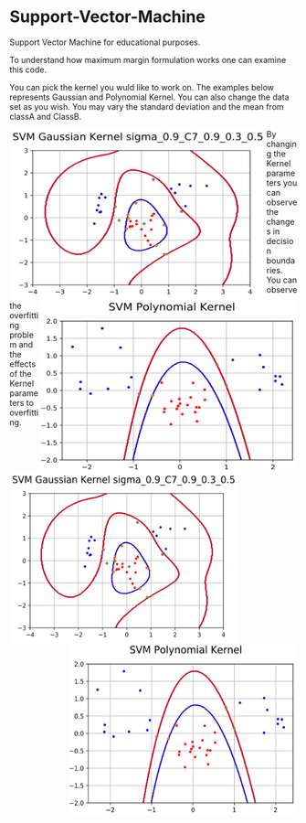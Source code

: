 # Support-Vector-Machine
Support Vector Machine for educational purposes.

To understand how maximum margin formulation works one can examine this code.

You can pick the kernel you wuld like to work on. The examples below represents Gaussian and Polynomial Kernel. You can also change the data set as you wish. You may vary the standard deviation and the mean from classA and ClassB.



<img align="left" width="450" height="300" src="https://github.com/EzgiKorkmaz/Support-Vector-Machine/blob/master/C_7.png"> <img align="right" width="450" height="300" src="https://github.com/EzgiKorkmaz/Support-Vector-Machine/blob/master/poly.png?raw=true"> </p>



By changing the Kernel parameters you can observe the changes in decision boundaries. You can observe the overfitting problem and the effects of the Kernel parameters to overfitting.




<img align="left" width="400" height="300" src="https://github.com/EzgiKorkmaz/Support-Vector-Machine/blob/master/C_7.png"> <img align="right" width="400" height="300" src="https://github.com/EzgiKorkmaz/Support-Vector-Machine/blob/master/poly.png?raw=true">
